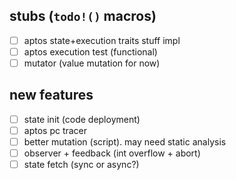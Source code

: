 ## stubs (`todo!()` macros)

- [ ] aptos state+execution traits stuff impl
- [ ] aptos execution test (functional)
- [ ] mutator (value mutation for now)

## new features

- [ ] state init (code deployment)
- [ ] aptos pc tracer
- [ ] better mutation (script). may need static analysis
- [ ] observer + feedback (int overflow + abort)
- [ ] state fetch (sync or async?)
